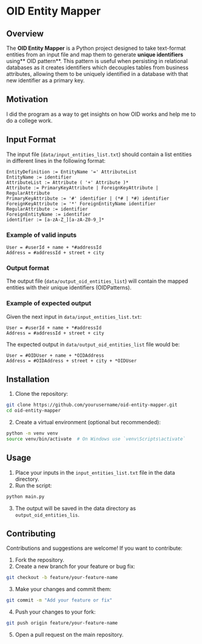 # OID Entity Mapper

## Overview

The **OID Entity Mapper** is a Python project designed to take text-format entities from an input file and map them to generate **unique identifiers** using** OID pattern**. This pattern is useful when persisting in relational databases as it creates identifiers which decouples tables from business attributes, allowing them to be uniquely identified in a database with that new identifier as a primary key.
## Motivation
I did the program as a way to get insights on how OID works and help me to do a college work.

## Input Format

The input file (`data/input_entities_list.txt`) should contain a list entities in different lines in the following format:
```
EntityDefinition := EntityName '=' AttributeList
EntityName := identifier
AttributeList := Attribute ( '+' Attribute )*
Attribute := PrimaryKeyAttribute | ForeignKeyAttribute | RegularAttribute
PrimaryKeyAttribute := '#' identifier | (*# | *#) identifier
ForeignKeyAttribute := '*' ForeignEntityName identifier
RegularAttribute := identifier
ForeignEntityName := identifier
identifier := [a-zA-Z_][a-zA-Z0-9_]*
```
### Example of valid inputs
```
User = #userId + name + *#addressId
Address = #addressId + street + city
```
### Output format
The output file (`data/output_oid_entities_list`) will contain the mapped entities with their unique identifiers (OIDPatterns).
### Example of expected output
Given the next input in `data/input_entities_list.txt`:
```
User = #userId + name + *#addressId
Address = #addressId + street + city
```
The expected output in `data/output_oid_entities_list` file would be:
```
User = #OIDUser + name + *OIDAddress
Address = #OIDAddress + street + city + *OIDUser
```
## Installation
1. Clone the repository:
```sh
git clone https://github.com/yourusername/oid-entity-mapper.git
cd oid-entity-mapper
```
2. Create a virtual environment (optional but recommended):
```sh
python -m venv venv
source venv/bin/activate  # On Windows use `venv\Scripts\activate`
```
## Usage
1. Place your inputs in the `input_entities_list.txt` file in the data directory.
2. Run the script:
```sh
python main.py
```
3. The output will be saved in the data directory as `output_oid_entities_lis`.

## Contributing
Contributions and suggestions are welcome!  If you want to contribute:
1. Fork the repository.
2. Create a new branch for your feature or bug fix:
```sh
git checkout -b feature/your-feature-name
```
3.  Make your changes and commit them:
```sh
git commit -m "Add your feature or fix"
```
4. Push your changes to your fork:
```sh
git push origin feature/your-feature-name
```
5.  Open a pull request on the main repository.
